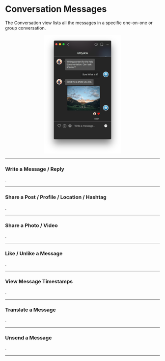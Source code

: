 # Conversation Messages

The Conversation view lists all the messages in a specific one-on-one or group conversation.

<p style="text-align: center; margin-top: 1em;"><img src="/views/assets/conversation.png" width="50%" height="50%" /></p>

<hr />

### Write a Message / Reply

.

<hr />

### Share a Post / Profile / Location / Hashtag

.

<hr />

### Share a Photo / Video

.

<hr />

### Like / Unlike a Message

.

<hr />

### View Message Timestamps

.

<hr />

### Translate a Message

.

<hr />

### Unsend a Message

.

<hr />